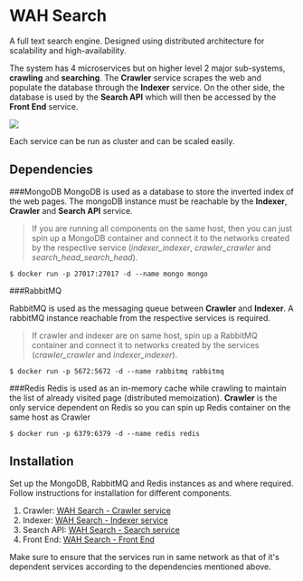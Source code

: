 # WAH Search
A full text search engine. Designed using distributed architecture for scalability and high-availability.

The system has 4 microservices but on higher level 2 major sub-systems, **crawling** and **searching**. The **Crawler** service  scrapes the web and populate the database through the **Indexer** service. On the other side, the database is used by the **Search API** which will then be accessed by the **Front End** service.
 
![](https://i.imgur.com/i75KE9s.jpg)

Each service can be run as cluster and can be scaled easily.

## Dependencies

###MongoDB
MongoDB is used as a database to store the inverted index of the web pages. The mongoDB instance must be reachable by the **Indexer**, **Crawler** and **Search API** service.

> If you are running all components on the same host, then you can just spin up a MongoDB container and connect it to the networks created by the respective service (*indexer_indexer*, *crawler_crawler* and *search_head_search_head*).
```
$ docker run -p 27017:27017 -d --name mongo mongo
```

###RabbitMQ

RabbitMQ is used as the messaging queue between **Crawler** and **Indexer**. A rabbitMQ instance reachable from the respective services is required.

> If crawler and indexer are on same host, spin up a RabbitMQ container and connect it to networks created by the services (*crawler_crawler* and *indexer_indexer*).
```
$ docker run -p 5672:5672 -d --name rabbitmq rabbitmq
```

###Redis
Redis is used as an in-memory cache while crawling to maintain the list of already visited page (distributed memoization). **Crawler** is the only service dependent on Redis so you can spin up Redis container on the same host as Crawler
```
$ docker run -p 6379:6379 -d --name redis redis
```

## Installation

Set up the MongoDB, RabbitMQ and Redis instances as and where required.
Follow instructions for installation for different components.

1. Crawler: [WAH Search - Crawler service](https://github.com/harshsodi/WahSearch/tree/master/src/crawler)
2. Indexer: [WAH Search - Indexer service](https://github.com/harshsodi/WahSearch/tree/master/src/indexer)
2. Search API: [WAH Search - Search service](https://github.com/harshsodi/WahSearch/tree/master/src/search_head)
2. Front End: [WAH Search - Front End](https://github.com/harshsodi/WahSearch/tree/master/src/front-end)

Make sure to ensure that the services run in same network as that of it's dependent services according to the dependencies mentioned above.
